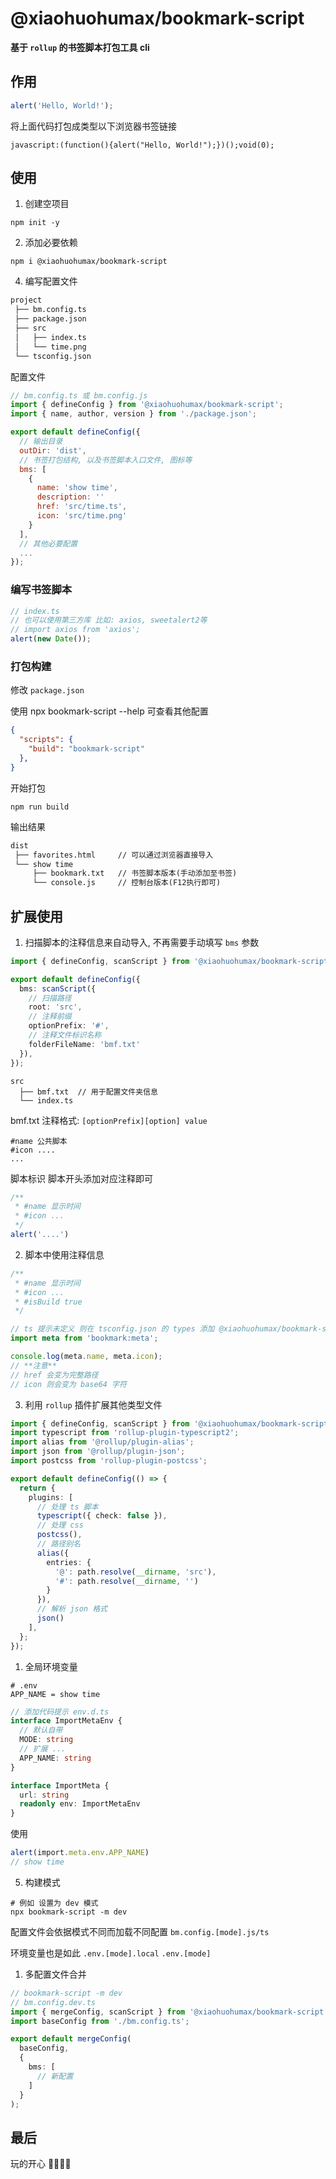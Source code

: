 # @xiaohuohumax/bookmark-script

**基于 `rollup` 的书签脚本打包工具 cli**

## 作用

```ts
alert('Hello, World!');
```
将上面代码打包成类型以下浏览器书签链接

```text
javascript:(function(){alert("Hello, World!");})();void(0);
```

## 使用

1. 创建空项目

```shell
npm init -y
```

2. 添加必要依赖

```shell
npm i @xiaohuohumax/bookmark-script
```

4. 编写配置文件

```txt
project
 ├── bm.config.ts
 ├── package.json
 ├── src
 │   ├── index.ts
 │   └── time.png
 └── tsconfig.json
```

配置文件

```js
// bm.config.ts 或 bm.config.js
import { defineConfig } from '@xiaohuohumax/bookmark-script';
import { name, author, version } from './package.json';

export default defineConfig({
  // 输出目录
  outDir: 'dist',
  // 书签打包结构, 以及书签脚本入口文件, 图标等
  bms: [
    {
      name: 'show time',
      description: ''
      href: 'src/time.ts',
      icon: 'src/time.png'
    }
  ],
  // 其他必要配置
  ...
});
```

### 编写书签脚本


```ts
// index.ts
// 也可以使用第三方库 比如: axios, sweetalert2等
// import axios from 'axios';
alert(new Date());
```

### 打包构建

修改 `package.json`

使用 npx bookmark-script --help 可查看其他配置
```json
{
  "scripts": {
    "build": "bookmark-script"
  },
}
```
开始打包

```shell
npm run build
```
输出结果

```txt
dist
 ├── favorites.html     // 可以通过浏览器直接导入
 └── show time
     ├── bookmark.txt   // 书签脚本版本(手动添加至书签)
     └── console.js     // 控制台版本(F12执行即可)
```

## 扩展使用

1. 扫描脚本的注释信息来自动导入, 不再需要手动填写 `bms` 参数

```ts
import { defineConfig, scanScript } from '@xiaohuohumax/bookmark-script';

export default defineConfig({
  bms: scanScript({
    // 扫描路径
    root: 'src',
    // 注释前缀
    optionPrefix: '#',
    // 注释文件标识名称
    folderFileName: 'bmf.txt'
  }),
});
```

``` text
src
  ├── bmf.txt  // 用于配置文件夹信息
  └── index.ts

```
bmf.txt 注释格式: `[optionPrefix][option] value`

```text
#name 公共脚本
#icon ....
...
```

脚本标识 脚本开头添加对应注释即可

```ts
/**
 * #name 显示时间
 * #icon ...
 */
alert('....')
```

2. 脚本中使用注释信息

```ts
/**
 * #name 显示时间
 * #icon ...
 * #isBuild true
 */

// ts 提示未定义 则在 tsconfig.json 的 types 添加 @xiaohuohumax/bookmark-script/client 即可
import meta from 'bookmark:meta';

console.log(meta.name, meta.icon);
// **注意**
// href 会变为完整路径
// icon 则会变为 base64 字符
```

3. 利用 `rollup` 插件扩展其他类型文件

```ts
import { defineConfig, scanScript } from '@xiaohuohumax/bookmark-script';
import typescript from 'rollup-plugin-typescript2';
import alias from '@rollup/plugin-alias';
import json from '@rollup/plugin-json';
import postcss from 'rollup-plugin-postcss';

export default defineConfig(() => {
  return {
    plugins: [
      // 处理 ts 脚本
      typescript({ check: false }),
      // 处理 css
      postcss(),
      // 路径别名
      alias({
        entries: {
          '@': path.resolve(__dirname, 'src'),
          '#': path.resolve(__dirname, '')
        }
      }),
      // 解析 json 格式
      json()
    ],
  };
});
```

1. 全局环境变量


```text
# .env
APP_NAME = show time
```

```ts
// 添加代码提示 env.d.ts
interface ImportMetaEnv {
  // 默认自带
  MODE: string
  // 扩展 ...
  APP_NAME: string
}

interface ImportMeta {
  url: string
  readonly env: ImportMetaEnv
}
```

使用

```ts
alert(import.meta.env.APP_NAME)
// show time
```

5. 构建模式

```shell
# 例如 设置为 dev 模式
npx bookmark-script -m dev
```
配置文件会依据模式不同而加载不同配置 `bm.config.[mode].js/ts`

环境变量也是如此 `.env.[mode].local` `.env.[mode]`

1. 多配置文件合并

```ts
// bookmark-script -m dev
// bm.config.dev.ts
import { mergeConfig, scanScript } from '@xiaohuohumax/bookmark-script';
import baseConfig from './bm.config.ts';

export default mergeConfig(
  baseConfig,
  {
    bms: [
      // 新配置
    ]
  }
);
```

## 最后

玩的开心 🎉🎉🎉🎉